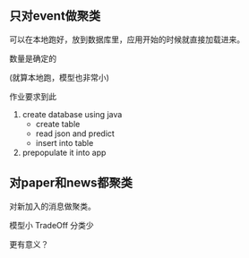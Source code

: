 ## 只对event做聚类

可以在本地跑好，放到数据库里，应用开始的时候就直接加载进来。

数量是确定的

(就算本地跑，模型也非常小)

作业要求到此



1. create database using java
   - create table
   - read json and predict
   - insert into table
2. prepopulate it into app

















## 对paper和news都聚类

对新加入的消息做聚类。

模型小 TradeOff 分类少

更有意义？

